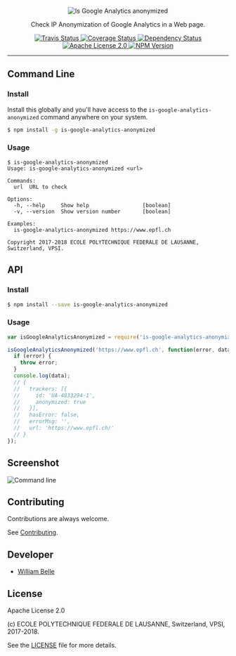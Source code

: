 <p align="center">
  <img alt="Is Google Analytics anonymized" src="https://raw.githubusercontent.com/epfl-devrun/is-google-analytics-anonymized/master/docs/readme/readme-logo.png">
</p>

<p align="center">
  Check IP Anonymization of Google Analytics in a Web page.
</p>

<p align="center">
  <a href="https://travis-ci.org/epfl-devrun/is-google-analytics-anonymized">
    <img alt="Travis Status" src="https://travis-ci.org/epfl-devrun/is-google-analytics-anonymized.svg?branch=master">
  </a>
  <a href="https://coveralls.io/github/epfl-devrun/is-google-analytics-anonymized?branch=master">
    <img alt="Coverage Status" src="https://coveralls.io/repos/github/epfl-devrun/is-google-analytics-anonymized/badge.svg?branch=master"/>
  </a>
  <a href='https://gemnasium.com/github.com/epfl-devrun/is-google-analytics-anonymized'>
    <img alt="Dependency Status" src="https://gemnasium.com/badges/github.com/epfl-devrun/is-google-analytics-anonymized.svg" />
  </a>
  <a href="https://raw.githubusercontent.com/epfl-devrun/is-google-analytics-anonymized/master/LICENSE">
    <img alt="Apache License 2.0" src="https://img.shields.io/badge/license-Apache%202.0-blue.svg">
  </a>
  <a href='https://www.npmjs.com/package/is-google-analytics-anonymized'>
    <img alt="NPM Version" src="https://img.shields.io/npm/v/is-google-analytics-anonymized.svg" />
  </a>
</p>

---

Command Line
------------

### Install

Install this globally and you'll have access to the
`is-google-analytics-anonymized` command anywhere on your system.

```bash
$ npm install -g is-google-analytics-anonymized
```

### Usage

```console
$ is-google-analytics-anonymized
Usage: is-google-analytics-anonymized <url>

Commands:
  url  URL to check

Options:
  -h, --help     Show help                 [boolean]
  -v, --version  Show version number       [boolean]
  
Examples:
  is-google-analytics-anonymized https://www.epfl.ch

Copyright 2017-2018 ECOLE POLYTECHNIQUE FEDERALE DE LAUSANNE, Switzerland, VPSI.
```

API
---

### Install

```bash
$ npm install --save is-google-analytics-anonymized
```

### Usage

```javascript
var isGoogleAnalyticsAnonymized = require('is-google-analytics-anonymized');

isGoogleAnalyticsAnonymized('https://www.epfl.ch', function(error, data) {
  if (error) {
    throw error;
  }
  console.log(data);
  // {
  //   trackers: [{
  //     id: 'UA-4833294-1',
  //     anonymized: true
  //   }],
  //   hasError: false,
  //   errorMsg: '',
  //   url: 'https://www.epfl.ch/'
  // }
});
```

Screenshot
----------

![Command line](https://raw.githubusercontent.com/epfl-devrun/is-google-analytics-anonymized/master/docs/readme/screenshot.png)

Contributing
------------

Contributions are always welcome.

See [Contributing](CONTRIBUTING.md).

Developer
---------

  * [William Belle](https://github.com/williambelle)

License
-------

Apache License 2.0

(c) ECOLE POLYTECHNIQUE FEDERALE DE LAUSANNE, Switzerland, VPSI, 2017-2018.

See the [LICENSE](LICENSE) file for more details.
